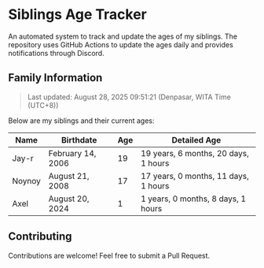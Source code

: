 # Siblings Age Tracker

An automated system to track and update the ages of my siblings. The repository uses GitHub Actions to update the ages daily and provides notifications through Discord.

## Family Information

> Last updated: August 28, 2025 09:51:21 (Denpasar, WITA Time (UTC+8))

Below are my siblings and their current ages:

| Name | Birthdate | Age | Detailed Age |
|------|-----------|-----|-------------|
| Jay-r | February 14, 2006 | 19 | 19 years, 6 months, 20 days, 1 hours |
| Noynoy | August 21, 2008 | 17 | 17 years, 0 months, 11 days, 1 hours |
| Axel | August 20, 2024 | 1 | 1 years, 0 months, 8 days, 1 hours |

## Contributing

Contributions are welcome! Feel free to submit a Pull Request.